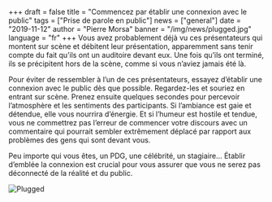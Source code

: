 
+++
draft = false
title = "Commencez par établir une connexion avec le public"
tags = ["Prise de parole en public"]
news = ["general"]
date = "2019-11-12"
author = "Pierre Morsa"
banner = "/img/news/plugged.jpg"
language = "fr"
+++
Vous avez probablement déjà vu ces présentateurs qui montent sur scène et débitent leur présentation, apparemment sans tenir compte du fait qu’ils ont un auditoire devant eux. Une fois qu’ils ont terminé, ils se précipitent hors de la scène, comme si vous n’aviez jamais été là.

Pour éviter de ressembler à l’un de ces présentateurs, essayez d’établir une connexion avec le public dès que possible. Regardez-les et souriez en entrant sur scène. Prenez ensuite quelques secondes pour percevoir l’atmosphère et les sentiments des participants. Si l’ambiance est gaie et détendue, elle vous nourrira d’énergie. Et si l’humeur est hostile et tendue, vous ne commettrez pas l’erreur de commencer votre discours avec un commentaire qui pourrait sembler extrêmement déplacé par rapport aux problèmes des gens qui sont devant vous.

Peu importe qui vous êtes, un PDG, une célébrité, un stagiaire… Établir d’emblée la connexion est crucial pour vous assurer que vous ne serez pas déconnecté de la réalité et du public.

![Plugged](/img/news/plugged.jpg)